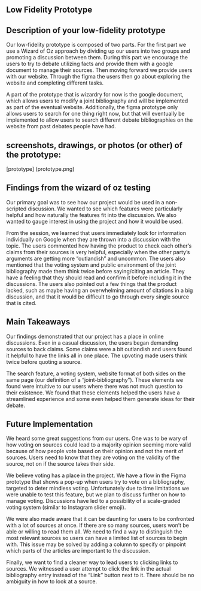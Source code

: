 ## Low Fidelity Prototype

## Description of your low-fidelity prototype

Our low-fidelity prototype is composed of two parts. For the first part we use a Wizard of Oz approach by dividing up our users into two groups and promoting a discussion between them. During this part we encourage the users to try to debate utilizing facts and provide them with a google document to manage their sources. Then moving forward we provide users with our website. Through the figma the users then go about exploring the website and completing different tasks.

A part of the prototype that is wizardry for now is the google document, which allows users to modify a joint bibliography and will be implemented as part of the eventual website. Additionally, the figma prototype only allows users to search for one thing right now, but that will eventually be implemented to allow users to search different debate bibliographies on the website from past debates people have had.

## screenshots, drawings, or photos (or other) of the prototype:

[prototype] (prototype.png)

## Findings from the wizard of oz testing

Our primary goal was to see how our project would be used in a non-scripted discussion. We wanted to see which features were particularly helpful and how naturally the features fit into the discussion. We also wanted to gauge interest in using the project and how it would be used.

From the session, we learned that users immediately look for information individually on Google when they are thrown into a discussion with the topic. The users commented how having the product to check each other’s claims from their sources is very helpful, especially when the other party’s arguments are getting more “outlandish” and uncommon. The users also mentioned that the voting system and public environment of the joint bibliography made them think twice before saying/citing an article. They have a feeling that they should read and confirm it before including it in the discussions. The users also pointed out a few things that the product lacked, such as maybe having an overwhelming amount of citations in a big discussion, and that it would be difficult to go through every single source that is cited.

## Main Takeaways

Our findings demonstrated that our project has a place in online discussions. Even in a casual discussion, the users began demanding sources to back claims. Some claims were a bit outlandish and users found it helpful to have the links all in one place. The upvoting made users think twice before quoting a source.

The search feature, a voting system, website format of both sides on the same page (our definition of a “joint-bibliography”). These elements we found were intuitive to our users where there was not much question to their existence. We found that these elements helped the users have a streamlined experience and some even helped them generate ideas for their debate.

## Future Implementation

We heard some great suggestions from our users. One was to be wary of how voting on sources could lead to a majority opinion seeming more valid because of how people vote based on their opinion and not the merit of sources. Users need to know that they are voting on the validity of the source, not on if the source takes their side.

We believe voting has a place in the project. We have a flow in the Figma prototype that shows a pop-up when users try to vote on a bibliography, targeted to deter mindless voting. Unfortunately due to time limitations we were unable to test this feature, but we plan to discuss further on how to manage voting. Discussions have led to a possibility of a scale-graded voting system (similar to Instagram slider emoji).

We were also made aware that it can be daunting for users to be confronted with a lot of sources at once. If there are so many sources, users won’t be able or willing to read them all. We need to find a way to distinguish the most relevant sources so users can have a limited list of sources to begin with. This issue may be solved by adding a column to specify or pinpoint which parts of the articles are important to the discussion.

Finally, we want to find a cleaner way to lead users to clicking links to sources. We witnessed a user attempt to click the link in the actual bibliography entry instead of the “Link” button next to it. There should be no ambiguity in how to look at a source.
